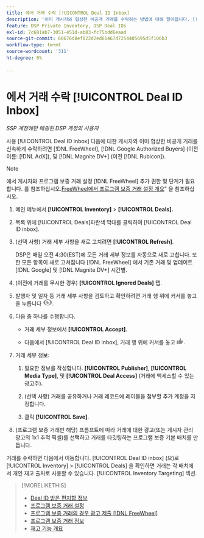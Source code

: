 ```yaml
---
title: 에서 거래 수락 [!UICONTROL Deal ID Inbox]
description: '이미 게시자와 협상한 비공개 거래를 수락하는 방법에 대해 알아봅니다. [!DNL FreeWheel], [!DNL Google Authorized Buyers] (이전 이름: [!DNL AdX]), and [!DNL Magnite DV+] (이전 [!DNL Rubicon]) Deal ID Inbox 사용.'
feature: DSP Private Inventory, DSP Deal IDs
exl-id: 7c681ab7-3051-451d-ab83-fc75bdd6eaad
source-git-commit: 60676d8ef022d2ed61467d7254405695d5f106b3
workflow-type: tm+mt
source-wordcount: '311'
ht-degree: 0%

---
```


# 에서 거래 수락 [!UICONTROL Deal ID Inbox]

*SSP 계정에만 매핑된 DSP 계정의 사용자*

사용 [!UICONTROL Deal ID inbox] 다음에 대한 게시자와 이미 협상한 비공개 거래를 신속하게 수락하려면 [!DNL FreeWheel], [!DNL Google Authorized Buyers] (이전 이름: [!DNL AdX]), 및 [!DNL Magnite DV+] (이전 [!DNL Rubicon]).

>[!NOTE]
>
>에서 게시자와 프로그램 보증 거래 설정 [!DNL FreeWheel] 추가 권한 및 단계가 필요합니다. 를 참조하십시오.[FreeWheel에서 프로그램 보증 거래 설정 개요](freewheel-overview.md)&quot; 을 참조하십시오.

1. 메인 메뉴에서 **[!UICONTROL Inventory]** > **[!UICONTROL Deals].**

1. 목록 위에 [!UICONTROL Deals]파란색 막대를 클릭하여 [!UICONTROL Deal ID inbox].

1. (선택 사항) 거래 세부 사항을 새로 고치려면 **[!UICONTROL Refresh]**.

   DSP은 매일 오전 4:30(EST)에 모든 거래 세부 정보를 자동으로 새로 고칩니다. 또한 모든 항목이 새로 고쳐집니다 [!DNL FreeWheel] 에서 기존 거래 및 업데이트 [!DNL Google] 및 [!DNL Magnite DV+] 시간별.

1. (이전에 거래를 무시한 경우) **[!UICONTROL Ignored Deals]** 탭.

1. 발행자 및 일자 등 거래 세부 사항을 검토하고 확인하려면 거래 행 위에 커서를 놓고 을 누릅니다 ![리뷰](/help/dsp/assets/review.png).

1. 다음 중 하나를 수행합니다.

   * 거래 세부 정보에서 **[!UICONTROL Accept]**.

   * 다음에서 [!UICONTROL Deal ID inbox], 거래 행 위에 커서를 놓고 ![Accept](/help/dsp/assets/accept.png).

1. 거래 세부 정보:
   1. 필요한 정보를 작성합니다. **[!UICONTROL Publisher]**, **[!UICONTROL Media Type]**, 및 **[!UICONTROL Deal Access]** (거래에 액세스할 수 있는 광고주).
   1. (선택 사항) 거래를 공유하거나 거래 레코드에 레이블을 첨부할 추가 계정을 지정합니다.

   1. 클릭 **[!UICONTROL Save]**.

1. (프로그램 보증 거래만 해당) 프롬프트에 따라 거래에 대한 광고(또는 게시자 관리 광고의 1x1 추적 픽셀)를 선택하고 거래를 타깃팅하는 프로그램 보증 기본 배치를 만듭니다.

거래를 수락하면 다음에서 이동합니다. [!UICONTROL Deal ID inbox] (으)로 [!UICONTROL Inventory] > [!UICONTROL Deals] 을 확인하면 거래는 각 배치에서 개인 재고 출처로 사용할 수 있습니다. [!UICONTROL Inventory Targeting] 섹션.

>[!MORELIKETHIS]
>
>* [Deal ID 받은 편지함 정보](deal-id-inbox-about.md)
>* [프로그램 보증 거래 설정](programmatic-guaranteed-set-up.md)
>* [프로그램 보증 거래의 경우 광고 제출 [!DNL FreeWheel]](freewheel-submit.md)
>* [프로그램 보증 거래 정보](programmatic-guaranteed-about.md)
>* [재고 기능 개요](inventory-overview.md)
